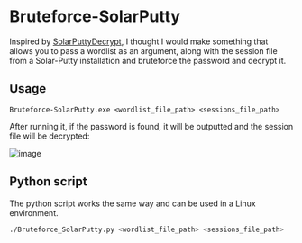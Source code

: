 # Bruteforce-SolarPutty

Inspired by [SolarPuttyDecrypt](https://github.com/VoidSec/SolarPuttyDecrypt), I thought I would make something that allows you to pass a wordlist as an argument, along with the session file from a Solar-Putty installation and bruteforce the password and decrypt it.

## Usage

```text
Bruteforce-SolarPutty.exe <wordlist_file_path> <sessions_file_path>
```
After running it, if the password is found, it will be outputted and the session file will be decrypted:

![image](https://github.com/user-attachments/assets/352ed909-c1b8-4f66-9299-f30750f5aaed)

## Python script

The python script works the same way and can be used in a Linux environment.

```bash
./Bruteforce_SolarPutty.py <wordlist_file_path> <sessions_file_path>
```
